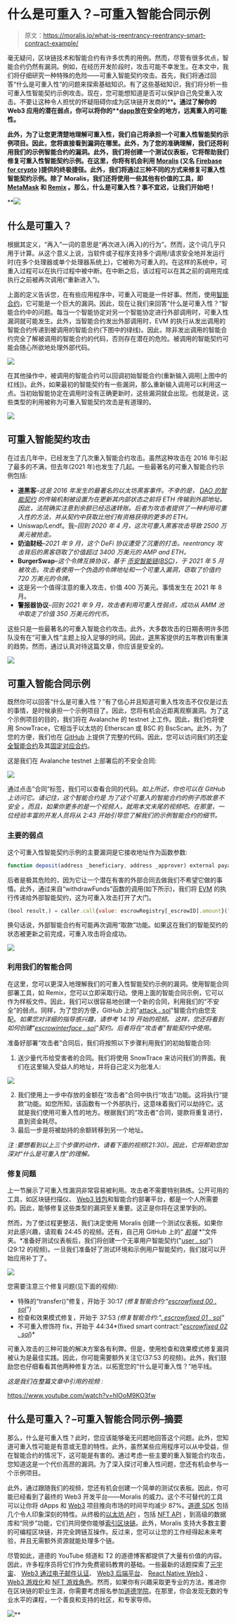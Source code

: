 # 什么是可重入？–可重入智能合同示例

> 原文：<https://moralis.io/what-is-reentrancy-reentrancy-smart-contract-example/>

毫无疑问，区块链技术和智能合约有许多优秀的用例。然而，尽管有很多优点，智能合约仍然有漏洞。例如，在经历开发阶段时，攻击可能不幸发生。在本文中，我们将仔细研究一种特殊的危险——可重入智能契约攻击。首先，我们将通过回答“什么是可重入性”的问题来探索基础知识。有了这些基础知识，我们将分析一些可重入性智能契约示例攻击。现在，您可能想知道是否可以保护自己免受重入攻击。不要让这种令人担忧的怀疑阻碍你成为区块链开发商的[](https://moralis.io/how-to-become-a-blockchain-developer/)****。通过了解你的 Web3 应用的潜在弱点，你可以将你的**[**dapp**](https://moralis.io/decentralized-applications-explained-what-are-dapps/)**放在安全的地方，远离重入的可能性。****

**此外，为了让您更清楚地理解可重入性，我们自己将承担一个可重入性智能契约示例项目。因此，您将直接看到漏洞在哪里。此外，为了您的准确理解，我们还将利用我们的示例智能合约的漏洞。此外，我们将创建一个测试仪表板，它将帮助我们修复可重入性智能契约示例。在这里，你将有机会利用 [Moralis](https://moralis.io/) (又名 [Firebase for crypto](https://moralis.io/firebase-for-crypto-the-best-blockchain-firebase-alternative/) )提供的终极捷径。此外，我们将通过三种不同的方式来修复可重入性智能契约示例。除了 Moralis，我们还将使用一些其他有价值的工具，即 [MetaMask](https://moralis.io/metamask-explained-what-is-metamask/) 和 [Remix](https://moralis.io/remix-explained-what-is-remix/) 。那么，什么是可重入性？事不宜迟，让我们开始吧！**

**![](img/ef386a692922b35c1753509cc4c9903e.png)

## 什么是可重入？

根据其定义，“再入”一词的意思是“再次进入(再入)的行为”。然而，这个词几乎只用于计算。从这个意义上说，当软件或子程序支持多个调用/请求安全地并发运行时(在多个处理器或单个处理器系统上)，它被称为可重入的。在这样的系统中，可重入过程可以在执行过程中被中断。在中断之后，该过程可以在其之前的调用完成执行之前被再次调用(“重新进入”)。

上面的定义告诉您，在有些应用程序中，可重入可能是一件好事。然而，使用[智能合约](https://moralis.io/smart-contracts-explained-what-are-smart-contracts/)，它可能是一个巨大的漏洞。因此，现在让我们来回答“什么是可重入性？”智能合约中的问题。每当一个智能协定对另一个智能协定进行外部调用时，可重入性漏洞就可能发生。此外，当智能合约发出外部调用时，EVM 的执行从发出调用的智能合约传递到被调用的智能合约(下图中的绿线)。因此，除非发出调用的智能合约完全了解被调用的智能合约的代码，否则存在潜在的危险。被调用的智能契约可能会随心所欲地处理外部代码。

![](img/d2f0bf35cabe5a27ba79b12e767982ad.png)

在其他操作中，被调用的智能合约可以回调初始智能合约(重新输入调用[上图中的红线])。此外，如果最初的智能契约有一些漏洞，那么重新输入调用可以利用这一点。当初始智能协定在调用时没有正确更新时，这些漏洞就会出现。也就是说，这些类型的利用被称为可重入智能契约攻击是有道理的。

![](img/338b5939aef78c340b187bbe25d5f0d5.png)

## 可重入智能契约攻击

在过去几年中，已经发生了几次重入智能合约攻击。虽然这种攻击在 2016 年引起了最多的不满，但去年(2021 年)也发生了几起。一些最著名的可重入智能合约示例包括:

*   **道黑客**–*这是 2016 年发生的最著名的以太坊黑客事件。不幸的是，* [*DAO 的智能契约*](https://moralis.io/dao-smart-contract-example-dao-guide/) *的传输机制被设置为在更新其内部状态之前将 ETH 传输到外部地址。因此，法院确实注意到余额已经迅速转账。后者为攻击者提供了一种利用可重入性的方法，并从契约中获取比他们有资格获得的更多的 ETH。*
*   Uniswap/Lendf。我–*回到 2020 年 4 月，这次可重入黑客攻击导致 2500 万美元被抢走。*
*   **奶油财经**–*2021 年 9 月，这个 DeFi 协议遭受了沉重的打击。reentrancy 攻击背后的黑客窃取了价值超过 3400 万美元的 AMP and ETH。*
*   **BurgerSwap**–*这个令牌互换协议，基于* [*币安智能链*](https://moralis.io/create-nft-on-binance-smart-chain-full-guide/)*(*[*BSC*](https://moralis.io/bsc-programming-guide-intro-to-binance-smart-chain-development-in-10-minutes/)*)，于 2021 年 5 月被攻击。攻击者使用一个伪造的令牌地址和一个可重入漏洞，窃取了价值约 720 万美元的令牌。*
*   这是另一个值得注意的重入攻击，价值 400 万美元。事情发生在 2021 年 8 月。
*   **警报器协议**–*回到 2021 年 9 月，攻击者利用可重入性弱点，成功从 AMM 池中取走了价值 350 万美元的代币。*

这些只是一些最著名的可重入智能合约攻击。此外，大多数攻击的日期表明许多团队没有在“可重入性”主题上投入足够的时间。因此，[道](https://moralis.io/how-to-create-a-dao-in-10-minutes/)黑客提供的五年教训有重演的趋势。然而，通过认真对待这篇文章，你应该是安全的。

![](img/70576fae50c026422c3803965f4efdfd.png)

## 可重入智能合同示例

既然你可以回答“什么是可重入性？”有了信心并且知道可重入性攻击不仅仅是过去的事情，是时候承担一个示例项目了。因此，您将有机会近距离观察漏洞。为了这个示例项目的目的，我们将在 Avalanche 的 testnet 上工作。因此，我们也将使用 SnowTrace，它相当于以太坊的 Etherscan 或 BSC 的 BscScan。此外，为了您的方便，我们也在 [GitHub](https://github.com/DanielMoralisSamples/30_Exploit_Sample) 上提供了完整的代码。因此，您可以访问我们的[不安全智能合约](https://github.com/DanielMoralisSamples/30_Exploit_Sample/blob/master/contracts/Unsafe/EscrowUnsafe.sol)及其[固定对应合约](https://github.com/DanielMoralisSamples/30_Exploit_Sample/tree/master/contracts/Fixed)。

这是我们在 Avalanche testnet 上部署后的不安全合同:

![](img/98e11239bc9feba737b6002ccb5d8f99.png)

通过点击“合同”标签，我们可以查看合同的代码。*如上所述，你也可以在 GitHub 上访问它。请记住，这个智能合约是* *为了这个可重入的智能合约的例子而故意不安全* *。而且，如果你更多的是一个视频人，就用本文末尾的视频吧。在那里，一位经验丰富的开发人员将从 2:43 开始引导您了解我们的示例智能合约的细节。*

### 主要的弱点

这个可重入性智能契约示例的主要漏洞是它接收地址作为函数参数:

```js
function deposit(address _beneficiary, address _approver) external payable
```

后者是极其危险的，因为它让一个潜在有害的外部合同去做我们不希望它做的事情。此外，通过来自“withdrawFunds”函数的调用(如下所示)，我们将 [EVM](https://moralis.io/evm-explained-what-is-ethereum-virtual-machine/) 的执行传递给外部智能契约，这为可重入攻击打开了大门。

```js
(bool result,) = caller.call{value: escrowRegistry[_escrowID].amount}("");
```

换句话说，外部智能合约有可能再次调用“取款”功能。如果这在我们的智能契约的状态被更新之前完成，可重入攻击将会成功。

![](img/54dd05cf387485cef9cfd32fa007e2db.png)

### 利用我们的智能合同

在这里，您可以更深入地理解我们的可重入性智能契约示例的漏洞。使用智能合同部署工具，如 Remix，您可以立即采取行动。使用上面的智能合同示例，它可以作为样板文件。因此，我们可以很容易地创建一个新的合同，利用我们的“不安全”的弱点。同样，为了您的方便，GitHub 上的"[attack . sol](https://github.com/DanielMoralisSamples/30_Exploit_Sample/blob/master/contracts/clients/attacker.sol)"智能合约由您支配。*如果您对详细的指导感兴趣，请参考 14:19 开始的视频。* *这样，您还将看到如何创建"*[*escrowinterface . sol*](https://github.com/DanielMoralisSamples/30_Exploit_Sample/blob/master/contracts/clients/interfaces/EscrowInterface.sol)*"契约。后者将在“攻击者”智能契约中使用。*

准备好部署“攻击者”合同后，我们将按照以下步骤利用我们的初始智能合同:

1.  送少量代币给受害者的合同。我们将使用 SnowTrace 来访问我们的界面。我们在这里输入受益人的地址，并将自己定义为批准人:

![](img/3dd5afc349553c1016758377f7734a36.png)

2.  我们使用上一步中存放的金额在“攻击者”合同中执行“攻击”功能。这将执行“提款”功能。如您所知，该函数有一个外部执行，这意味着我们可以劫持它。这就是我们使用可重入性的地方。根据我们的“攻击者”合同，提款将重复进行，直到资金耗尽。
3.  最后一步是将被劫持的余额转移到另一个地址。

*注* *:要想看到以上三个步骤的动作，请看下面的视频(21:30)。因此，它将帮助您加深对“什么是可重入性”的理解。*

### 修复问题

上一节展示了可重入性漏洞非常容易被利用。攻击者不需要特别熟练。公开可用的工具，如区块链扫描仪、 [Web3 钱包](https://moralis.io/what-is-a-web3-wallet-web3-wallets-explained/)和智能合约部署平台，都是一个人所需要的。因此，能够修复这些类型的漏洞至关重要。这正是你将在这里学到的。

然而，为了使过程更整洁，我们决定使用 Moralis 创建一个测试仪表板。如果你对此感兴趣，请观看 24:45 的视频。还有，自己用 GitHub 上的“ [*前端*](https://github.com/DanielMoralisSamples/30_Exploit_Sample/tree/master/frontend) *”文件夹。*准备好测试仪表板后，我们将创建一个无辜用户智能契约("[user . sol](https://github.com/DanielMoralisSamples/30_Exploit_Sample/blob/master/contracts/clients/user.sol)")(29:12 的视频)。一旦我们准备好了测试环境和示例用户智能契约，我们就可以开始应用补丁了。

![](img/9a35efe00fc5122e7277fe34c831faf0.png)

您需要注意三个修复问题(见下面的视频):

*   特殊的“transfer()”修复，开始于 30:17 *(修复智能合约:“*[*escrowfixed 00 . sol*](https://github.com/DanielMoralisSamples/30_Exploit_Sample/blob/master/contracts/Fixed/EscrowFixed00.sol)*”)*
*   检查和效果模式修复，开始于 37:53 *(修复智能合约:"*[*. escrowfixed 01 . sol*](https://github.com/DanielMoralisSamples/30_Exploit_Sample/blob/master/contracts/Fixed/EscrowFixed01.sol)*"*
*   不可重入修饰符 fix，开始于 44:34*(fixed smart contract:"*[*escrowfixed 02 . sol*](https://github.com/DanielMoralisSamples/30_Exploit_Sample/blob/master/contracts/Fixed/EscrowFixed02.sol)*)*

可重入攻击的三种可能的解决方案各有利弊。但是，使用检查和效果模式修复漏洞被认为是最佳实践。因此，你可能需要额外关注它(37:53 的视频)。此外，我们鼓励您也仔细看看其他两种修复方法，以拓宽您的“什么是可重入性？”地平线。

*这是我们在整篇文章中引用的视频* *:*

https://www.youtube.com/watch?v=hIOoM9KO3fw

## 什么是可重入？–可重入智能合同示例–摘要

那么，什么是可重入性？此时，您应该能够毫无问题地回答这个问题。此外，您知道可重入性可能是有意或无意的特性。此外，虽然某些应用程序可以从中受益，但在智能合约的情况下，这可能是有害的。通过考虑一些主要的重入智能合约攻击，您知道这是一个代价高昂的漏洞。为了深入探讨可重入性问题，您还有机会参与一个示例项目。

此外，通过跟随我们的视频，您还有机会创建一个简单的测试仪表板。因此，你可能已经看到了最终的 Web3 开发平台——Moralis 的威力。这个不可替代的工具可以让你将 dApps 和 [Web3](https://moralis.io/the-ultimate-guide-to-web3-what-is-web3/) 项目推向市场的时间平均减少 87%。[道德 SDK](https://moralis.io/exploring-moralis-sdk-the-ultimate-web3-sdk/) 包括几个令人印象深刻的特性。从终极的[以太坊 API](https://moralis.io/ethereum-api-develop-ethereum-dapps-with-moralis/) ，包括 [NFT API](https://moralis.io/ultimate-nft-api-exploring-moralis-nft-api/) ，到高级的数据库和“同步”功能，它们共同使你能够[索引区块链](https://moralis.io/how-to-index-the-blockchain-the-ultimate-guide/)。此外，Moralis 支持大多数主要的可编程区块链，并完全跨链互操作。反过来，您可以让您的工作经得起未来考验，并且无需额外资源就能处理多个链。

尽管如此，道德的 YouTube 频道和 T2 的道德博客都提供了大量有价值的内容。因此，许多程序员将它们作为免费密码教育的基础。一些最新的话题探索了[元宇宙](https://moralis.io/what-is-the-metaverse-full-guide/)、 [Web3 通过电子邮件认证](https://moralis.io/how-to-do-web3-authentication-via-email/)、 [Web3 后端平台](https://moralis.io/exploring-the-best-web3-backend-platform/)、 [React Native Web3](https://moralis.io/react-native-web3-full-react-native-web3-dev-guide/) 、 [Web3 游戏化](https://moralis.io/web3-gamification-creating-a-coinmarketcap-diamonds-dapp/)和 [NFT 游戏角色](https://moralis.io/nft-game-characters-how-to-mint-in-game-nft-characters/)。然而，如果你有兴趣采取更专业的方法，推进你在区块链的职业生涯，你需要考虑报名参加[道德学院](https://academy.moralis.io/)。在那里，你会发现无数的专业水平的课程，一个善良和支持的社区，和专家导师。

![](img/00a71bb2daafccf84c190e90d673baec.png)**